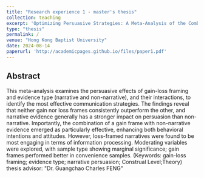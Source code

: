 ```yaml
---
title: "Research experience 1 - master's thesis"
collection: teaching
excerpt: 'Optimizing Persuasive Strategies: A Meta-Analysis of the Combined Effects of Gain-Loss Framing and Evidence Type'
type: "thesis"
permalink: /
venue: "Hong Kong Baptist University"
date: 2024-08-14
paperurl: 'http://academicpages.github.io/files/paper1.pdf'
---
```


## Abstract
This meta-analysis examines the persuasive effects of gain-loss framing and evidence type (narrative and non-narrative), and their interactions, to identify the most effective communication strategies. The findings reveal that neither gain nor loss frames consistently outperform the other, and narrative evidence generally has a stronger impact on persuasion than non-narrative. Importantly, the combination of a gain frame with non-narrative evidence emerged as particularly effective, enhancing both behavioral intentions and attitudes. However, loss-framed narratives were found to be most engaging in terms of information processing. Moderating variables were explored, with sample type showing marginal significance; gain frames performed better in convenience samples. (Keywords: gain-loss framing; evidence type; narrative persuasion; Construal Level;Theory)
thesis advisor: "Dr. Guangchao Charles FENG"
